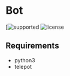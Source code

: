 # Bot 
[![supported](https://img.shields.io/badge/python-3.5-blue.svg)
![license](https://img.shields.io/pypi/l/python-status.svg)
## Requirements
* python3 
* telepot
